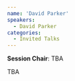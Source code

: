 ```yaml
---
name: 'David Parker'
speakers:
  - David Parker
categories:
  - Invited Talks
---
```


**Session Chair**: TBA

TBA

